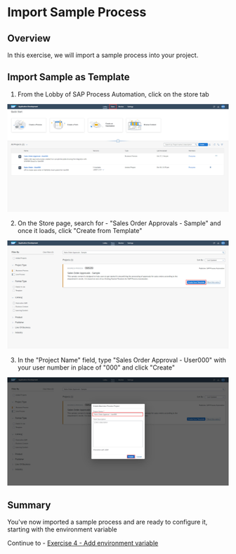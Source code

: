# Import Sample Process
## Overview
In this exercise, we will import a sample process into your project.

## Import Sample as Template

1. From the Lobby of SAP Process Automation, click on the store tab

![](images/ImportProject_31.jpg)

2. On the Store page, search for - "Sales Order Approvals - Sample" and once it loads, click "Create from Template"

![](images/ImportProject_32.jpg)

3. In the "Project Name" field, type "Sales Order Approval - User000" with your user number in place of "000" and click "Create"

![](images/ImportProject_33.jpg)


## Summary

You've now imported a sample process and are ready to configure it, starting with the environment variable

Continue to - [Exercise 4 - Add environment variable](../4_AddEnvironmentVariable/README.md)
